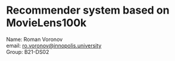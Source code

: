 # Recommender system based on MovieLens100k

Name: Roman Voronov\
email: ro.voronov@innopolis.university\
Group: B21-DS02
